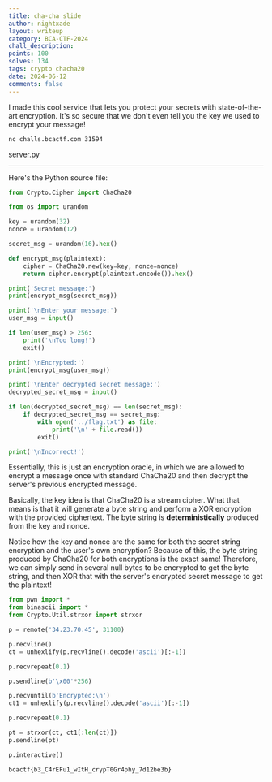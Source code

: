 ```yaml
---
title: cha-cha slide
author: nightxade
layout: writeup
category: BCA-CTF-2024
chall_description:
points: 100
solves: 134
tags: crypto chacha20
date: 2024-06-12
comments: false
---
```


I made this cool service that lets you protect your secrets with state-of-the-art encryption. It's so secure that we don't even tell you the key we used to encrypt your message!

`nc challs.bcactf.com 31594`

[server.py](https://github.com/Nightxade/ctf-writeups/tree/master/assets/CTFs/BCA-CTF-2024/chacha_server.py)  

---

Here's the Python source file:  

```py
from Crypto.Cipher import ChaCha20

from os import urandom

key = urandom(32)
nonce = urandom(12)

secret_msg = urandom(16).hex()

def encrypt_msg(plaintext):
    cipher = ChaCha20.new(key=key, nonce=nonce)
    return cipher.encrypt(plaintext.encode()).hex()

print('Secret message:')
print(encrypt_msg(secret_msg))

print('\nEnter your message:')
user_msg = input()

if len(user_msg) > 256:
    print('\nToo long!')
    exit()

print('\nEncrypted:')
print(encrypt_msg(user_msg))

print('\nEnter decrypted secret message:')
decrypted_secret_msg = input()

if len(decrypted_secret_msg) == len(secret_msg):
    if decrypted_secret_msg == secret_msg:
        with open('../flag.txt') as file:
            print('\n' + file.read())
        exit()

print('\nIncorrect!')

```

Essentially, this is just an encryption oracle, in which we are allowed to encrypt a message once with standard ChaCha20 and then decrypt the server's previous encrypted message.  

Basically, the key idea is that ChaCha20 is a stream cipher. What that means is that it will generate a byte string and perform a XOR encryption with the provided ciphertext. The byte string is **deterministically** produced from the key and nonce.  

Notice how the key and nonce are the same for both the secret string encryption and the user's own encryption? Because of this, the byte string produced by ChaCha20 for both encryptions is the exact same! Therefore, we can simply send in several null bytes to be encrypted to get the byte string, and then XOR that with the server's encrypted secret message to get the plaintext!  

```py
from pwn import *
from binascii import *
from Crypto.Util.strxor import strxor

p = remote('34.23.70.45', 31100)

p.recvline()
ct = unhexlify(p.recvline().decode('ascii')[:-1])

p.recvrepeat(0.1)

p.sendline(b'\x00'*256)

p.recvuntil(b'Encrypted:\n')
ct1 = unhexlify(p.recvline().decode('ascii')[:-1])

p.recvrepeat(0.1)

pt = strxor(ct, ct1[:len(ct)])
p.sendline(pt)

p.interactive()
```

    bcactf{b3_C4rEFu1_wItH_crypT0Gr4phy_7d12be3b}